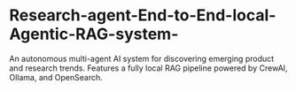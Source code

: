 # Research-agent-End-to-End-local-Agentic-RAG-system-
An autonomous multi-agent AI system for discovering emerging product and research trends. Features a fully local RAG pipeline powered by CrewAI, Ollama, and OpenSearch.

